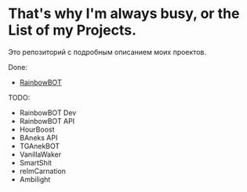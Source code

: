 # That's why I'm always busy, or the List of my Projects.
Это репозиторий с подробным описанием моих проектов. 

Done:
- [RainbowBOT](/RainbowBOT/RainbowBOT.md)

TODO:
- RainbowBOT Dev
- RainbowBOT API
- HourBoost
- BAneks API
- TGAnekBOT
- VanillaWaker
- SmartShit
- reImCarnation
- Ambilight
